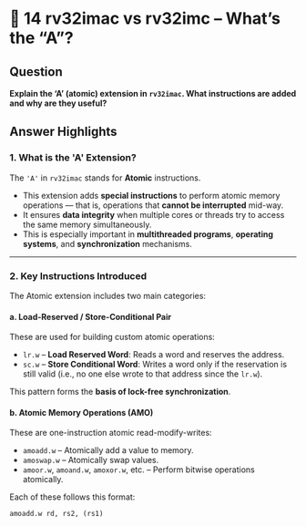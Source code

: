 # 🔄 14 rv32imac vs rv32imc – What’s the “A”?

## Question

**Explain the ‘A’ (atomic) extension in `rv32imac`. What instructions are added and why are they useful?**

## Answer Highlights

### 1. What is the 'A' Extension?

The `'A'` in `rv32imac` stands for **Atomic** instructions.

- This extension adds **special instructions** to perform atomic memory operations — that is, operations that **cannot be interrupted** mid-way.
- It ensures **data integrity** when multiple cores or threads try to access the same memory simultaneously.
- This is especially important in **multithreaded programs**, **operating systems**, and **synchronization** mechanisms.

---

### 2. Key Instructions Introduced

The Atomic extension includes two main categories:

#### a. Load-Reserved / Store-Conditional Pair
These are used for building custom atomic operations:

- `lr.w` – **Load Reserved Word**: Reads a word and reserves the address.
- `sc.w` – **Store Conditional Word**: Writes a word only if the reservation is still valid (i.e., no one else wrote to that address since the `lr.w`).

This pattern forms the **basis of lock-free synchronization**.

#### b. Atomic Memory Operations (AMO)
These are one-instruction atomic read-modify-writes:

- `amoadd.w` – Atomically add a value to memory.
- `amoswap.w` – Atomically swap values.
- `amoor.w`, `amoand.w`, `amoxor.w`, etc. – Perform bitwise operations atomically.

Each of these follows this format:

```assembly
amoadd.w rd, rs2, (rs1)
